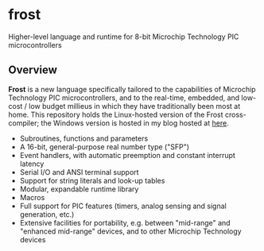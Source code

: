 # frost
Higher-level language and runtime for 8-bit Microchip Technology PIC microcontrollers

## Overview

**Frost** is a new language specifically tailored to the capabilities of Microchip Technology PIC microcontrollers, and to the real-time, embedded, and low-cost / low budget millieus in which they have traditionally been most at home. This repository holds the Linux-hosted version of the Frost cross-compiler; the Windows version is hosted in my blog hosted at [here](http://beauscode.blogspot.com/2013/02/language-and-development-tool-for.html).

* Subroutines, functions and parameters    
* A 16-bit, general-purpose real number type ("SFP")    
* Event handlers, with automatic preemption and constant interrupt latency 
* Serial I/O and ANSI terminal support   
* Support for string literals and look-up tables  
* Modular, expandable runtime library 
* Macros  
* Full support for PIC features (timers, analog sensing and signal generation, etc.) 
 * Extensive facilities for portability, e.g. between "mid-range" and "enhanced mid-range" devices, and to other Microchip Technology devices 


